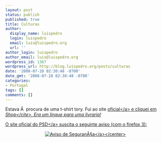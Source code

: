 ```yaml
---
layout: post
status: publish
published: true
title: Culturas
author:
  display_name: luispedro
  login: luispedro
  email: luis@luispedro.org
  url: ''
author_login: luispedro
author_email: luis@luispedro.org
wordpress_id: 1367
wordpress_url: http://blog.luispedro.org/posts/culturas
date: '2008-07-28 02:30:48 -0700'
date_gmt: '2008-07-28 02:30:48 -0700'
categories:
- Portugal
tags: []
comments: []
---
```

<p>Estava &Atilde;&nbsp; procura de uma t-shirt tory. Fui ao site <a href="http:&#47;&#47;www.conservatives.com">oficial<&#47;a> e cliquei em <cite>Shop<&#47;cite>. Era um linque para uma livraria!</p>
<p>O <a href="http:&#47;&#47;www.psd.pt">site oficial do PSD<&#47;a> suscita o seguinte aviso (com o firefox 3):</p>
<p><center><a href='http:&#47;&#47;blog.luispedro.org&#47;wp-content&#47;uploads&#47;2008&#47;07&#47;psd-aviso.png' title='Aviso de Seguran&Atilde;&sect;a'><img src='http:&#47;&#47;blog.luispedro.org&#47;wp-content&#47;uploads&#47;2008&#47;07&#47;psd-aviso.png' alt='Aviso de Seguran&Atilde;&sect;a'  style='max-width: 90%' &#47;><&#47;a><&#47;center></p>
